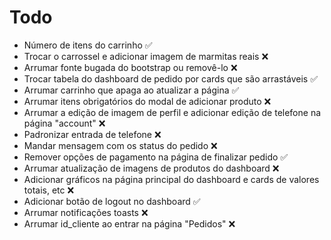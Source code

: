 # Todo

- Número de itens do carrinho ✅
- Trocar o carrossel e adicionar imagem de marmitas reais ❌
- Arrumar fonte bugada do bootstrap ou removê-lo ❌
- Trocar tabela do dashboard de pedido por cards que são arrastáveis ✅
- Arrumar carrinho que apaga ao atualizar a página ✅
- Arrumar itens obrigatórios do modal de adicionar produto ❌
- Arrumar a edição de imagem de perfil e adicionar edição de telefone na página "account" ❌
- Padronizar entrada de telefone ❌
- Mandar mensagem com os status do pedido ❌
- Remover opções de pagamento na página de finalizar pedido ✅
- Arrumar atualização de imagens de produtos do dashboard ❌
- Adicionar gráficos na página principal do dashboard e cards de valores totais, etc ❌
- Adicionar botão de logout no dashboard ✅
- Arrumar notificações toasts ❌
- Arrumar id_cliente ao entrar na página "Pedidos" ❌
